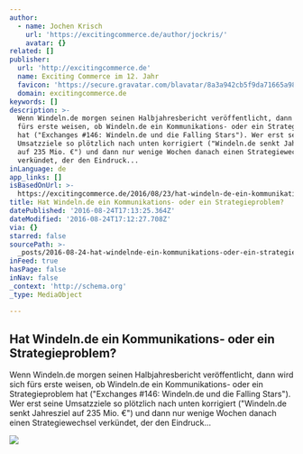 ```yaml
---
author:
  - name: Jochen Krisch
    url: 'https://excitingcommerce.de/author/jockris/'
    avatar: {}
related: []
publisher:
  url: 'http://excitingcommerce.de'
  name: Exciting Commerce im 12. Jahr
  favicon: 'https://secure.gravatar.com/blavatar/8a3a942cb5f9da71665a98fb10d7caae?s=32'
  domain: excitingcommerce.de
keywords: []
description: >-
  Wenn Windeln.de morgen seinen Halbjahresbericht veröffentlicht, dann wird sich
  fürs erste weisen, ob Windeln.de ein Kommunikations- oder ein Strategieproblem
  hat ("Exchanges #146: Windeln.de und die Falling Stars"). Wer erst seine
  Umsatzziele so plötzlich nach unten korrigiert ("Windeln.de senkt Jahresziel
  auf 235 Mio. €") und dann nur wenige Wochen danach einen Strategiewechsel
  verkündet, der den Eindruck...
inLanguage: de
app_links: []
isBasedOnUrl: >-
  https://excitingcommerce.de/2016/08/23/hat-windeln-de-ein-kommunikations-oder-ein-strategieproblem/
title: Hat Windeln.de ein Kommunikations- oder ein Strategieproblem?
datePublished: '2016-08-24T17:13:25.364Z'
dateModified: '2016-08-24T17:12:27.708Z'
via: {}
starred: false
sourcePath: >-
  _posts/2016-08-24-hat-windelnde-ein-kommunikations-oder-ein-strategieproblem.md
inFeed: true
hasPage: false
inNav: false
_context: 'http://schema.org'
_type: MediaObject

---
```

<article style=""><h1>Hat Windeln.de ein Kommunikations- oder ein Strategieproblem?</h1><p>Wenn Windeln.de morgen seinen Halbjahresbericht veröffentlicht, dann wird sich fürs erste weisen, ob Windeln.de ein Kommunikations- oder ein Strategieproblem hat ("Exchanges #146: Windeln.de und die Falling Stars"). Wer erst seine Umsatzziele so plötzlich nach unten korrigiert ("Windeln.de senkt Jahresziel auf 235 Mio. €") und dann nur wenige Wochen danach einen Strategiewechsel verkündet, der den Eindruck...</p><img src="https://twive.files.wordpress.com/2016/07/windelndeprojectstar.png?w=600&amp;h=419" /></article>